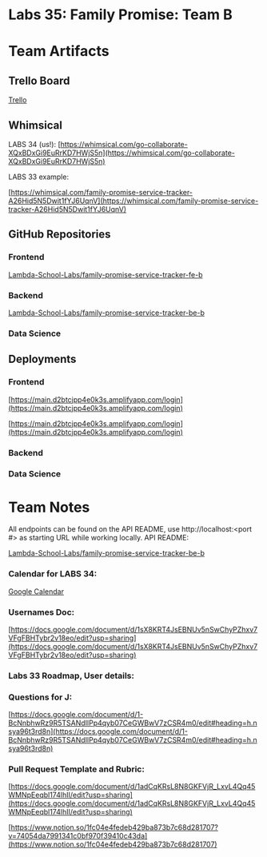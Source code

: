 # Labs 35: Family Promise: Team B

# Team Artifacts

## Trello Board

[Trello](https://trello.com/b/48DG97Ae/labs-34-family-promise-service-tracker-team-b)

## Whimsical

LABS 34 (us!):
[https://whimsical.com/go-collaborate-XQxBDxGi9EuRrKD7HWjS5n](https://whimsical.com/go-collaborate-XQxBDxGi9EuRrKD7HWjS5n)

LABS 33 example:

[https://whimsical.com/family-promise-service-tracker-A26Hid5N5Dwit1fYJ6UqnV](https://whimsical.com/family-promise-service-tracker-A26Hid5N5Dwit1fYJ6UqnV)

## GitHub Repositories

### Frontend

[Lambda-School-Labs/family-promise-service-tracker-fe-b](https://github.com/Lambda-School-Labs/family-promise-service-tracker-fe-b)

### Backend

[Lambda-School-Labs/family-promise-service-tracker-be-b](https://github.com/Lambda-School-Labs/family-promise-service-tracker-be-b)

### Data Science

[]()

## Deployments

### Frontend

[https://main.d2btcjpp4e0k3s.amplifyapp.com/login](https://main.d2btcjpp4e0k3s.amplifyapp.com/login)

[https://main.d2btcjpp4e0k3s.amplifyapp.com/login](https://main.d2btcjpp4e0k3s.amplifyapp.com/login)

### Backend

[](https://fp-service-tracker-b.herokuapp.com/)

### Data Science

[]()

# Team Notes

All endpoints can be found on the API README, use http://localhost:<port #> as starting URL while working locally.
API README:

[Lambda-School-Labs/family-promise-service-tracker-be-b](https://github.com/Lambda-School-Labs/family-promise-service-tracker-be-b/blob/main/api/API-README.MD)

### Calendar for LABS 34:

[Google Calendar](https://calendar.google.com/calendar/u/0?cid=Y191cGQ2NDJpZmFyYTI4ZGlvdXJqc2ZnbjhuY0Bncm91cC5jYWxlbmRhci5nb29nbGUuY29t)

### Usernames Doc:

[https://docs.google.com/document/d/1sX8KRT4JsEBNUv5nSwChyPZhxv7VFgFBHTybr2v18eo/edit?usp=sharing](https://docs.google.com/document/d/1sX8KRT4JsEBNUv5nSwChyPZhxv7VFgFBHTybr2v18eo/edit?usp=sharing)

### Labs 33 Roadmap, User details:

### Questions for J:

[https://docs.google.com/document/d/1-BcNnbhwRz9R5TSANdIlPp4qyb07CeGWBwV7zCSR4m0/edit#heading=h.nsya96t3rd8n](https://docs.google.com/document/d/1-BcNnbhwRz9R5TSANdIlPp4qyb07CeGWBwV7zCSR4m0/edit#heading=h.nsya96t3rd8n)

### Pull Request Template and Rubric:

[https://docs.google.com/document/d/1adCqKRsL8N8GKFVjR_LxvL4Qq45WMNpEeqbl174lhII/edit?usp=sharing](https://docs.google.com/document/d/1adCqKRsL8N8GKFVjR_LxvL4Qq45WMNpEeqbl174lhII/edit?usp=sharing)

[https://www.notion.so/1fc04e4fedeb429ba873b7c68d281707?v=74054da7991341c0bf970f39410c43da](https://www.notion.so/1fc04e4fedeb429ba873b7c68d281707)
